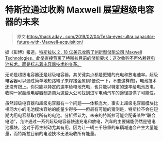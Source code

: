 # 特斯拉通过收购 Maxwell 展望超级电容器的未来

> 原文:[https://hack aday . com/2019/02/04/Tesla-eyes-ultra capacitor-future-with-Maxwell-acquisition/](https://hackaday.com/2019/02/04/tesla-eyes-ultracapacitor-future-with-maxwell-acquisition/)

据《彭博》报道，[特斯拉以 2 . 18 亿美元收购了创新型储能公司 Maxwell Technologies。此举直接背离了特斯拉目前的储能要求；这次收购不再依赖锂电池技术，而是标志着电容器技术的变革。](https://www.bloomberg.com/news/articles/2019-02-04/tesla-to-buy-energy-storage-firm-maxwell-tech-at-4-75-shr-value)

无论是超级电容器还是超级电容器，其关键卖点都是更短的充电和放电速率。超级电容器可以通过简单地短路端子来焊接金属(顺便说一下，不要这样做)，电池技术还没有跟上。你只能以特定的速率给电池充电，也只能以特定的速率给电池放电。收购一家超级电容器制造商为这些大公司找到进军电动汽车的途径提供了可能性。

虽然超级电容器和超级电容器有一个问题——体积庞大，事实上超级电容器模块比相同大小的电池模块容纳的能量少得多——但最有可能的猜测是，特斯拉不会在短期内用电容器取代所有的电池。分析师认为，未来的特斯拉可能会配备某种“联合电池”，允许通过一系列超级电容器快速充电和放电，汽车的主要储能仍然是锂电池模块。这对于再生制动尤其有用，因为让一辆三千磅重的车辆减速会产生大量能量，而特斯拉目前的电池技术无法吸收所有能量。